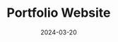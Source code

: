 ---
title: Portfolio Website
tags:
  - project
  - personal
description: A modern portfolio built with Eleventy and vanilla JavaScript
image: /images/projects/portfolio.jpg
techStack:
  - HTML/CSS
  - JavaScript
  - Eleventy
links:
  github: https://github.com/yourusername/portfolio
  demo: https://yourportfolio.com
featured: true
date: 2024-03-20

--- 